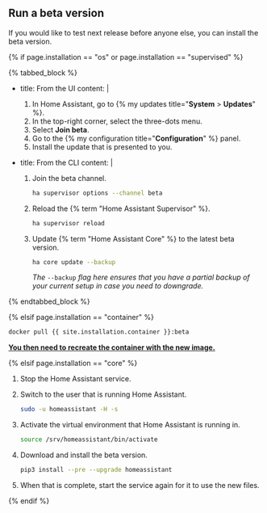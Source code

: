## Run a beta version

If you would like to test next release before anyone else, you can install the beta version.

{% if page.installation == "os" or page.installation == "supervised" %}

{% tabbed_block %}

- title: From the UI
  content: |

   1. In Home Assistant, go to {% my updates title="**System** > **Updates**" %}.
   2. In the top-right corner, select the three-dots menu.
   3. Select **Join beta**.
   4. Go to the {% my configuration title="**Configuration**" %} panel.
   5. Install the update that is presented to you.

- title: From the CLI
  content: |

    1. Join the beta channel.

        ```bash
        ha supervisor options --channel beta
        ```

    2. Reload the {% term "Home Assistant Supervisor" %}.

        ```bash
        ha supervisor reload
        ```

    3. Update {% term "Home Assistant Core" %} to the latest beta version.

        ```bash
        ha core update --backup
        ```

        _The_ `--backup` _flag here ensures that you have a partial backup of your current setup in case you need to downgrade._

{% endtabbed_block %}

{% elsif page.installation == "container" %}

```bash
docker pull {{ site.installation.container }}:beta
```

**[You then need to recreate the container with the new image.](/installation/linux#install-home-assistant-container)**

{% elsif page.installation == "core" %}

1. Stop the Home Assistant service.

2. Switch to the user that is running Home Assistant.

    ```bash
    sudo -u homeassistant -H -s
    ```

3. Activate the virtual environment that Home Assistant is running in.

    ```bash
    source /srv/homeassistant/bin/activate
    ```

4. Download and install the beta version.

    ```bash
    pip3 install --pre --upgrade homeassistant
    ```

5. When that is complete, start the service again for it to use the new files.

{% endif %}
